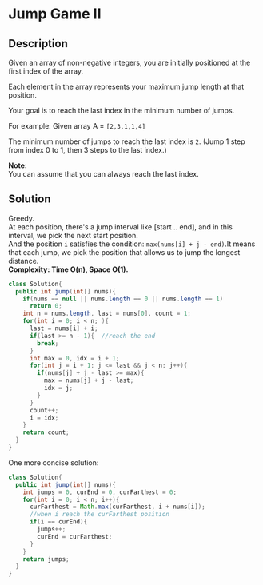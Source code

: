  # Jump Game II
## Description
Given an array of non-negative integers, you are initially positioned at the first index of the array.

Each element in the array represents your maximum jump length at that position.

Your goal is to reach the last index in the minimum number of jumps.

For example:
Given array A = `[2,3,1,1,4]`

The minimum number of jumps to reach the last index is `2`. (Jump 1 step from index 0 to 1, then 3 steps to the last index.)

**Note:**  
You can assume that you can always reach the last index.
## Solution
Greedy.  
At each position, there's a jump interval like [start .. end], and in this interval, we pick the next start position.  
And the position `i` satisfies the condition: `max(nums[i] + j - end)`.It means that each jump, we pick the position that allows us to jump the longest distance.  
**Complexity: Time O(n), Space O(1).**
```java
class Solution{
  public int jump(int[] nums){
    if(nums == null || nums.length == 0 || nums.length == 1)
      return 0;
    int n = nums.length, last = nums[0], count = 1;
    for(int i = 0; i < n; ){
      last = nums[i] + i;
      if(last >= n - 1){  //reach the end
        break;
      }
      int max = 0, idx = i + 1;
      for(int j = i + 1; j <= last && j < n; j++){
        if(nums[j] + j - last >= max){
          max = nums[j] + j - last;
          idx = j;
        }
      }
      count++;
      i = idx;
    }
    return count;
  }
}
```
One more concise solution:
```java
class Solution{
  public int jump(int[] nums){
    int jumps = 0, curEnd = 0, curFarthest = 0;
    for(int i = 0; i < n; i++){
      curFarthest = Math.max(curFarthest, i + nums[i]);
      //when i reach the curFarthest position
      if(i == curEnd){
        jumps++;
        curEnd = curFarthest;
      }
    }
    return jumps;
  }
}
```
